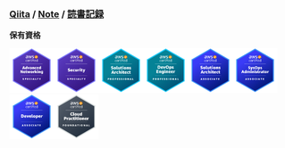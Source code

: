 ### [Qiita](https://qiita.com/tippy) / [Note](https://note.com/tippy3) / [読書記録](https://booklog.jp/users/tippy3)

**保有資格**

<a href="https://www.credly.com/users/tippy"><img src="./images/aws-ans.png" width="80px"><img src="./images/aws-scs.png" width="80px"><img src="./images/aws-sap.png" width="80px"><img src="./images/aws-dop.png" width="80px"><img src="./images/aws-saa.png" width="80px"><img src="./images/aws-soa.png" width="80px"><img src="./images/aws-dva.png" width="80px"><img src="./images/aws-clf.png" width="80px"></a>
